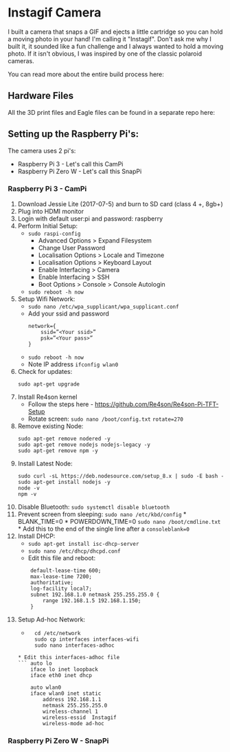 # Instagif Camera

I built a camera that snaps a GIF and ejects a little cartridge so you can hold a moving photo in your hand! I'm calling it "Instagif". Don't ask me why I built it, it sounded like a fun challenge and I always wanted to hold a moving photo. If it isn't obvious, I was inspired by one of the classic polaroid cameras.

You can read more about the entire build process here:

## Hardware Files

All the 3D print files and Eagle files can be found in a separate repo here:

## Setting up the Raspberry Pi's:

The camera uses 2 pi's:

* Raspberry Pi 3 - Let's call this CamPi
* Raspberry Pi Zero W - Let's call this SnapPi

### Raspberry Pi 3 - CamPi

1. Download Jessie Lite (2017-07-5) and burn to SD card (class 4 +, 8gb+)
2. Plug into HDMI monitor
3. Login with default user:pi and password: raspberry
4. Perform Initial Setup:
	* ```sudo raspi-config```
		* Advanced Options > Expand Filesystem
		* Change User Password
		* Localisation Options > Locale and Timezone
		* Localisation Options > Keyboard Layout
		* Enable Interfacing > Camera
		* Enable Interfacing > SSH
		* Boot Options > Console > Console Autologin
 	* ```sudo reboot -h now```
5. Setup Wifi Network:
	* ```sudo nano /etc/wpa_supplicant/wpa_supplicant.conf```
	* Add your ssid and password
		```
		network={
			ssid=”<Your ssid>”
			psk=”<Your pass>”
		}
		```
	* ```sudo reboot -h now```
	* Note IP address
		```ifconfig wlan0```
6. Check for updates:
	```sudo apt-get update
   sudo apt-get upgrade
	```
7. Install Re4son kernel
	* Follow the steps here - https://github.com/Re4son/Re4son-Pi-TFT-Setup
	* Rotate screen:
		```sudo nano /boot/config.txt```
		```rotate=270```
8. Remove existing Node:
	```
    sudo apt-get remove nodered -y
    sudo apt-get remove nodejs nodejs-legacy -y
    sudo apt-get remove npm -y
	```
9. Install Latest Node:
	```
	sudo curl -sL https://deb.nodesource.com/setup_8.x | sudo -E bash -
	sudo apt-get install nodejs -y
	node -v
	npm -v
	```
10. Disable Bluetooth:
	```sudo systemctl disable bluetooth```
11. Prevent screen from sleeping:
	```sudo nano /etc/kbd/config```
		* BLANK_TIME=0
		* POWERDOWN_TIME=0
	```sudo nano /boot/cmdline.txt```
		* Add this to the end of the single line after a <space>
		```consoleblank=0```
12. Install DHCP:
	* ```sudo apt-get install isc-dhcp-server```
	* ```sudo nano /etc/dhcp/dhcpd.conf```
	* Edit this file and reboot:
	```	ddns-update-style interim;
		default-lease-time 600;
		max-lease-time 7200;
		authoritative;
		log-facility local7;
		subnet 192.168.1.0 netmask 255.255.255.0 {
			range 192.168.1.5 192.168.1.150;
		}

	```
13. Setup Ad-hoc Network:
	* ```
		cd /etc/network
		sudo cp interfaces interfaces-wifi
		sudo nano interfaces-adhoc
	```
	* Edit this interfaces-adhoc file
	```	auto lo
		iface lo inet loopback
		iface eth0 inet dhcp

		auto wlan0
		iface wlan0 inet static
			address 192.168.1.1
			netmask 255.255.255.0
			wireless-channel 1
			wireless-essid  Instagif
			wireless-mode ad-hoc

	```

### Raspberry Pi Zero W - SnapPi
